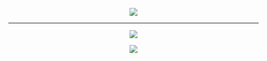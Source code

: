 <p align="center">
  <a href="https://open.spotify.com/show/3wBfqov60qDZbEVjPHo0a8?si=7bf5f0970a6b4220">
    <img src="https://github.com/Zafirmk/NeutralNews-Podcast/blob/main/Images/heading.gif">
  </a>
</p>

---
<p align="center">
  <a href="https://open.spotify.com/show/1Q5FjHPnbtyz8shYBqqyXC"><img src="https://github.com/Zafirmk/NeutralNews-Podcast/blob/main/Images/spotify-podcast-badge-blk-grn-165x40.png"></a>
</p>

<a href="#">
  <p align="center">
    <img src="https://github.com/Zafirmk/NeutralNews-Podcast/blob/main/Images/stack.png">
  </p>
</a>
